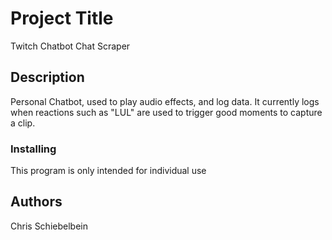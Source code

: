 # Project Title

Twitch Chatbot Chat Scraper 

## Description

Personal Chatbot, used to play audio effects, and log data.  It currently logs when reactions such as "LUL" are used to trigger good moments to capture a clip.


### Installing

This program is only intended for individual use

## Authors

Chris Schiebelbein